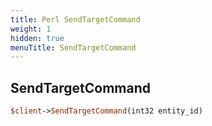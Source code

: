 ```yaml
---
title: Perl SendTargetCommand
weight: 1
hidden: true
menuTitle: SendTargetCommand
---
```

## SendTargetCommand
```perl
$client->SendTargetCommand(int32 entity_id)
```